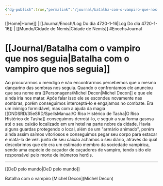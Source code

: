 ```yaml
---
{"dg-publish":true,"permalink":"/journal/batalha-com-o-vampiro-que-nos-seguia/","dgHomeLink":true,"dgPassFrontmatter":false}
---
```


[[Home|Home]] | [[Journal/Enoch/Log Do dia 4720-1-16|Log Do dia 4720-1-16]] | [[Mundo/Cidade de Nemis|Cidade de Nemis]] 
#EnochsJournal 

# [[Journal/Batalha com o vampiro que nos seguia|Batalha com o vampiro que nos seguia]]

Ao procurarmos o mendigo e não encontrarmos percebemos que o mesmo dançarino das sombras nos seguia. Quando o confrontamos ele anunciou que seu nome era [[Personagens/Michel Decon|Michel Decon]] e que ele ainda iria nos matar.
Após falar isso ele se escondeu novamente nas sombras, porém conseguimos interceptá-lo e engajamos no combate.
Era um inimigo formidável, mas com a ajuda da magia [[DNDSRD/35eSRD/SpellsManual/O Riso Histérico de Tasha|O Riso Histérico de Tasha]] conseguimos derrotá-lo, e seguir a sua forma gasosa até o seu caixão localizado em um hotel na parte nobre da cidade.
Havia alguns guardas protegendo o local, além de um "armário animado", porém ainda assim saímos vitoriosos e conseguimos pegar seu corpo para estacar e matá-lo de vez.
junto de seu caixão achamos o seu diário, através do qual descobrimos que ele era um estimado membro da sociedade vampírica, sendo uma espécie de caçador de caçadores de vampiro, tendo sido ele responsável pelo morte de inúmeros heróis.

---
[[DeD pelo mundo|DeD pelo mundo]] 

<span 
	  class='ob-timelines' 
	  data-date='4720-01-16-50' 
	  data-title='Batalha com o vampiro que nos seguia' 
	  data-class='orange'> 
	Batalha com o vampiro [Michel Decon](Michel Decon)
</span>